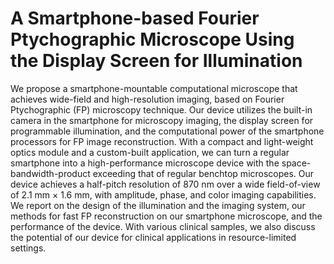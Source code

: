 # A Smartphone-based Fourier Ptychographic Microscope Using the Display Screen for Illumination



We propose a smartphone-mountable computational microscope that achieves wide-field and high-resolution imaging, based on Fourier Ptychographic (FP) microscopy technique. Our device utilizes the built-in camera in the smartphone for microscopy imaging, the display screen for programmable illumination, and the computational power of the smartphone processors for FP image reconstruction. With a compact and light-weight optics module and a custom-built application, we can turn a regular smartphone into a high-performance microscope device with the space-bandwidth-product exceeding that of regular benchtop microscopes. Our device achieves a half-pitch resolution of 870 nm over a wide field-of-view of 2.1 mm × 1.6 mm, with amplitude, phase, and color imaging capabilities. We report on the design of the illumination and the imaging system, our methods for fast FP reconstruction on our smartphone microscope, and the performance of the device. With various clinical samples, we also discuss the potential of our device for clinical applications in resource-limited settings.
